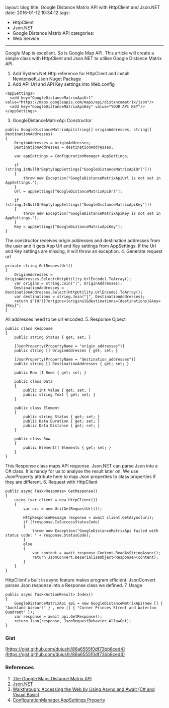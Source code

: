 layout: blog
title: Google Distance Matrix API with HttpClient and Json.NET
date: 2016-01-12 10:34:12
tags:
- HttpClient
- Json.NET
- Google Distance Matrix API
categories:
- Web Service 
---
  Google Map is excellent. So is Google Map API. This article will create a simple class with HttpClient and Json.NET to utilise Google Distance Matrix API.<!-- more -->

1. Add System.Net.Http reference for HttpClient and install Newtonsoft.Json Nuget Package
2. Add API Url and API Key settings into Web.config
```
<appSettings>
  <add key="GoogleDistanceMatrixApiUrl" value="https://maps.googleapis.com/maps/api/distancematrix/json"/>
  <add key="GoogleDistanceMatrixApiKey" value="YOUR API KEY"/>
</appSettings>
```
3. GoogleDistanceMatrixApi Constructor
```
public GoogleDistanceMatrixApi(string[] originAddresses, string[] destinationAddresses)
{
    OriginAddresses = originAddresses;
    DestinationAddresses = destinationAddresses;

    var appSettings = ConfigurationManager.AppSettings;

    if (string.IsNullOrEmpty(appSettings["GoogleDistanceMatrixApiUrl"]))
    {
        throw new Exception("GoogleDistanceMatrixApiUrl is not set in AppSettings.");
    }
    Url = appSettings["GoogleDistanceMatrixApiUrl"];

    if (string.IsNullOrEmpty(appSettings["GoogleDistanceMatrixApiKey"]))
    {
        throw new Exception("GoogleDistanceMatrixApiKey is not set in AppSettings.");
    }
    Key = appSettings["GoogleDistanceMatrixApiKey"];
}
```
  The constructor receives origin addresses and destination addresses from the user and it gets App Url and Key settings from AppSettings. If the Url and Key settings are missing, it will throw an exception.
4. Generate request url
```
private string GetRequestUrl()
{
    OriginAddresses = OriginAddresses.Select(HttpUtility.UrlEncode).ToArray();
    var origins = string.Join("|", OriginAddresses);
    DestinationAddresses = DestinationAddresses.Select(HttpUtility.UrlEncode).ToArray();
    var destinations = string.Join("|", DestinationAddresses);
    return $"{Url}?origins={origins}&destinations={destinations}&key={Key}";
}
```
  All addresses need to be url encoded.
5. Response Ojbect
```
public class Response
{
    public string Status { get; set; }

    [JsonProperty(PropertyName = "origin_addresses")]
    public string [] OriginAddresses { get; set; }

    [JsonProperty(PropertyName = "destination_addresses")]
    public string [] DestinationAddresses { get; set; }

    public Row [] Rows { get; set; }

    public class Data
    {
        public int Value { get; set; }
        public string Text { get; set; }
    }

    public class Element
    {
        public string Status { get; set; }
        public Data Duration { get; set; }
        public Data Distance { get; set; }
    }

    public class Row
    {
        public Element[] Elements { get; set; }
    }
}
```
  This Response class maps API response. Json.NET can parse Json into a C# class. It is handy for us to analyse the result later on. We use JsonProperty attribute here to map Json properties to class properties if they are different.
6. Request with HttpClient
```
public async Task<Response> GetResponse()
{
    using (var client = new HttpClient())
    {
        var uri = new Uri(GetRequestUrl());

        HttpResponseMessage response = await client.GetAsync(uri);
        if (!response.IsSuccessStatusCode)
        {
            throw new Exception("GoogleDistanceMatrixApi failed with status code: " + response.StatusCode);
        }
        else
        {
            var content = await response.Content.ReadAsStringAsync();
            return JsonConvert.DeserializeObject<Response>(content);
        }
    }
}
```
  HttpClient's built in async feature makes program efficient. JsonConvert parses Json response into a Response class we defined.
7. Usage
```
public async Task<ActionResult> Index()
{
    GoogleDistanceMatrixApi api = new GoogleDistanceMatrixApi(new [] { "Auckland Airport" } , new [] { "Corner Princes Street and Waterloo Quadrant" });
    var response = await api.GetResponse();
    return Json(response, JsonRequestBehavior.AllowGet);
}
```

### Gist
[https://gist.github.com/dujushi/86a6555f0df73bb8ced4](https://gist.github.com/dujushi/86a6555f0df73bb8ced4)

### References
1. [The Google Maps Distance Matrix API](https://developers.google.com/maps/documentation/distance-matrix/intro)
2. [Json.NET](http://www.newtonsoft.com/json)
3. [Walkthrough: Accessing the Web by Using Async and Await (C# and Visual Basic)](https://msdn.microsoft.com/en-us/library/hh300224.aspx#BKMK_CompleteCodeExamples)
4. [ConfigurationManager.AppSettings Property](https://msdn.microsoft.com/en-us/library/system.configuration.configurationmanager.appsettings(v=vs.110).aspx)

